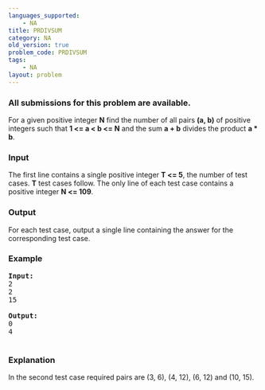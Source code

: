 ```yaml
---
languages_supported:
    - NA
title: PRDIVSUM
category: NA
old_version: true
problem_code: PRDIVSUM
tags:
    - NA
layout: problem
---
```

###  All submissions for this problem are available. 

For a given positive integer **N** find the number of all pairs **(a, b)** of positive integers such that **1 &lt;= a &lt; b &lt;= N** and the sum **a + b** divides the product **a \* b**.

### Input

The first line contains a single positive integer **T &lt;= 5**, the number of test cases. **T** test cases follow. The only line of each test case contains a positive integer **N &lt;= 109**.

### Output

For each test case, output a single line containing the answer for the corresponding test case.

### Example

<pre><b>Input:</b>
2
2
15

<b>Output:</b>
0
4

</pre>
### Explanation

In the second test case required pairs are (3, 6), (4, 12), (6, 12) and (10, 15).
